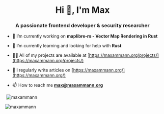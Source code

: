 <h1 align="center">Hi 👋, I'm Max</h1>
<h3 align="center">A passionate frontend developer & security researcher</h3>

- 🔭 I’m currently working on **maplibre-rs - Vector Map Rendering in Rust**

- 🌱 I’m currently learning and looking for help with **Rust**

- 👨‍💻 All of my projects are available at [https://maxammann.org/projects/](https://maxammann.org/projects/)

- 📝 I regularly write articles on [https://maxammann.org/](https://maxammann.org/)

- 📫 How to reach me **max@maxammann.org**

<p>&nbsp;<img align="center" src="https://github-readme-stats.vercel.app/api?username=maxammann&show_icons=true&locale=en" alt="maxammann" /></p>

<p><img align="center" src="https://github-readme-streak-stats.herokuapp.com/?user=maxammann&" alt="maxammann" /></p>

